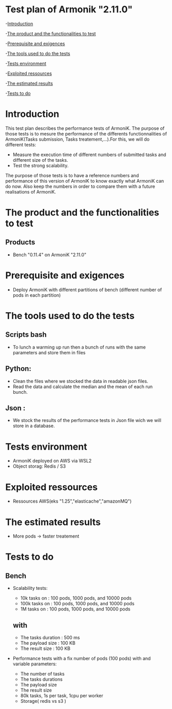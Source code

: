  # Test plan of Armonik "2.11.0"
-[Introduction](#Introduction)

-[The product and the functionalities to test](#the-product-and-the-functionalities-to-test)

-[Prerequisite and exigences](#prerequisite-and-exigences)

-[The tools used to do the tests](#the-tools-used-to-do-the-tests)

-[Tests environment](#Tests-environment)

-[Exploited ressources](#exploited-ressources)

-[The estimated results](#the-estimated-results)

-[Tests to do](#tests-to-do)

# Introduction
This test plan describes the performance tests of ArmoniK. The purpose of those tests is to mesure the performance of the differents functionnalities of ArmoniK(Tasks submission, Tasks treatement,...).For this, we will do different tests:
- Measure the execution time of different numbers of submitted tasks and different size of the tasks.
- Test the strong scalability.

The purpose of those tests is to have a reference numbers and performance of this version of ArmoniK to know exactly what ArmoniK can do now. Also keep the numbers in order to compare them with a future realisations of ArmoniK.


# The product and the functionalities to test
## Products
- Bench "0.11.4" on ArmoniK "2.11.0"


# Prerequisite and exigences
- Deploy ArmoniK with different partitions of bench (different number of pods in each partition)

# The tools used to do the tests
## Scripts bash
- To lunch a warming up run then a bunch of runs with the same parameters and store them in files
## Python:
- Clean the files where we stocked the data in readable json files.
- Read the data and calculate the median and the mean of each run bunch.
## Json :
- We stock the results of the performance tests in Json file wich we will store in a database.

# Tests environment
- ArmoniK deployed on AWS via WSL2
- Object storag: Redis / S3

# Exploited ressources
- Ressources AWS(eks "1.25","elasticache","amazonMQ")

# The estimated results
- More pods -> faster treatement 

# Tests to do
## Bench
- Scalability tests:
    - 10k tasks on : 100 pods, 1000 pods, and 10000 pods
    - 100k tasks on : 100 pods, 1000 pods, and 10000 pods
    - 1M tasks on : 100 pods, 1000 pods, and 10000 pods
    ## with
    - The tasks duration : 500 ms
    - The payload size : 100 KB
    - The result size : 100 KB

- Performance tests with a fix number of pods (100 pods) with and variable parameters:
    - The number of tasks
    - The tasks durations
    - The payload size
    - The result size
    - 80k tasks, 1s per task, 1cpu per worker
    - Storage( redis vs s3 )
